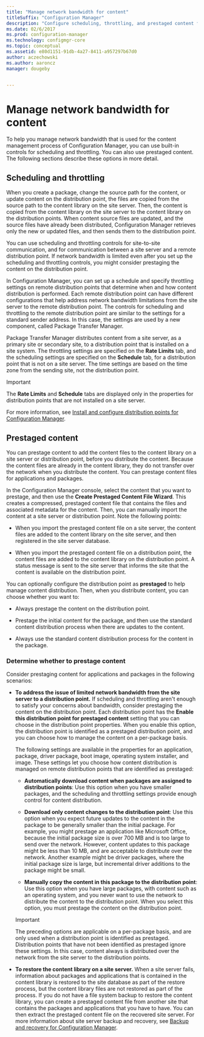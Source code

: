 ```yaml
---
title: "Manage network bandwidth for content"
titleSuffix: "Configuration Manager"
description: "Configure scheduling, throttling, and prestaged content for Configuration Manager."
ms.date: 02/6/2017
ms.prod: configuration-manager
ms.technology: configmgr-core
ms.topic: conceptual
ms.assetid: e80d1151-91db-4a27-8411-a957297b67d0
author: aczechowski
ms.author: aaroncz
manager: dougeby


---
```


# Manage network bandwidth for content
To help you manage network bandwidth that is used for the content management process of Configuration Manager, you can use built-in controls for scheduling and throttling. You can also use prestaged content. The following sections describe these options in more detail.

##  <a name="BKMK_PlanningForThrottling"></a>Scheduling and throttling  

 When you create a package, change the source path for the content, or update content on the distribution point, the files are copied from the source path to the content library on the site server. Then, the content is copied from the content library on the site server to the content library on the distribution points. When content source files are updated, and the source files have already been distributed, Configuration Manager retrieves only the new or updated files, and then sends them to the distribution point.

 You can use scheduling and throttling controls for site-to-site communication, and for communication between a site server and a remote distribution point. If network bandwidth is limited even after you set up the scheduling and throttling controls, you might consider prestaging the content on the distribution point.  

 In Configuration Manager, you can set up a schedule and specify throttling settings on remote distribution points that determine when and how content distribution is performed. Each remote distribution point can have different configurations that help address network bandwidth limitations from the site server to the remote distribution point. The controls for scheduling and throttling to the remote distribution point are similar to the settings for a standard sender address. In this case, the settings are used by a new component, called Package Transfer Manager.

 Package Transfer Manager distributes content from a site server, as a primary site or secondary site, to a distribution point that is installed on a site system. The throttling settings are specified on the **Rate Limits** tab, and the scheduling settings are specified on the **Schedule** tab, for a distribution point that is not on a site server. The time settings are based on the time zone from the sending site, not the distribution point.  

> [!IMPORTANT]  
>  The **Rate Limits** and **Schedule** tabs are displayed only in the properties for distribution points that are not installed on a site server.  

For more information, see [Install and configure distribution points for Configuration Manager](../../servers/deploy/configure/install-and-configure-distribution-points.md).  

##  <a name="BKMK_PrestagingContent"></a>Prestaged content  
 You can prestage content to add the content files to the content library on a site server or distribution point, before you distribute the content. Because the content files are already in the content library, they do not transfer over the network when you distribute the content. You can prestage content files for applications and packages.  

In the Configuration Manager console, select the content that you want to prestage, and then use the **Create Prestaged Content File Wizard**. This creates a compressed, prestaged content file that contains the files and associated metadata for the content. Then, you can manually import the content at a site server or distribution point. Note the following points:  

-   When you import the prestaged content file on a site server, the content files are added to the content library on the site server, and then registered in the site server database.  

-   When you import the prestaged content file on a distribution point, the content files are added to the content library on the distribution point. A status message is sent to the site server that informs the site that the content is available on the distribution point.  

You can optionally configure the distribution point as **prestaged** to help manage content distribution. Then, when you distribute content, you can choose whether you want to:  

-   Always prestage the content on the distribution point.  

-   Prestage the initial content for the package, and then use the standard content distribution process when there are updates to the content.  

-   Always use the standard content distribution process for the content in the package.  

###  <a name="BKMK_DetermineToPrestageContent"></a>Determine whether to prestage content  
 Consider prestaging content for applications and packages in the following scenarios:  

-   **To address the issue of limited network bandwidth from the site server to a distribution point.** If scheduling and throttling aren't enough to satisfy your concerns about bandwidth, consider prestaging the content on the distribution point. Each distribution point has the **Enable this distribution point for prestaged content** setting that you can choose in the distribution point properties. When you enable this option, the distribution point is identified as a prestaged distribution point, and you can choose how to manage the content on a per-package basis.  

    The following settings are available in the properties for an application, package, driver package, boot image, operating system installer, and image. These settings let you choose how content distribution is managed on remote distribution points that are identified as prestaged:  

    -   **Automatically download content when packages are assigned to distribution points**: Use this option when you have smaller packages, and the scheduling and throttling settings provide enough control for content distribution.  

    -   **Download only content changes to the distribution point**: Use this option when you expect future updates to the content in the package to be generally smaller than the initial package. For example, you might prestage an application like Microsoft Office, because the initial package size is over 700 MB and is too large to send over the network. However, content updates to this package might be less than 10 MB, and are acceptable to distribute over the network. Another example might be driver packages, where the initial package size is large, but incremental driver additions to the package might be small.  

    -   **Manually copy the content in this package to the distribution point**: Use this option when you have large packages, with content such as an operating system, and you never want to use the network to distribute the content to the distribution point. When you select this option, you must prestage the content on the distribution point.  

    > [!IMPORTANT]  
    >  The preceding options are applicable on a per-package basis, and are only used when a distribution point is identified as prestaged. Distribution points that have not been identified as prestaged ignore these settings. In this case, content always is distributed over the network from the site server to the distribution points.  

-   **To restore the content library on a site server.** When a site server fails, information about packages and applications that is contained in the content library is restored to the site database as part of the restore process, but the content library files are not restored as part of the process. If you do not have a file system backup to restore the content library, you can create a prestaged content file from another site that contains the packages and applications that you have to have. You can then extract the prestaged content file on the recovered site server. For more information about site server backup and recovery, see [Backup and recovery for Configuration Manager](/sccm/protect/understand/backup-and-recovery).  
